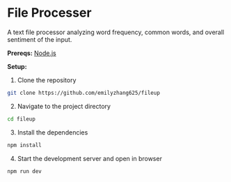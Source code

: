 # File Processer
A text file processor analyzing word frequency, common words, and overall sentiment of the input.

**Prereqs:**
[Node.js](https://nodejs.org/)

**Setup:**
1. Clone the repository
```bash
git clone https://github.com/emilyzhang625/fileup
```
2. Navigate to the project directory
```bash
cd fileup
```
3. Install the dependencies
```bash
npm install
```
4. Start the development server and open in browser
```bash
npm run dev
```
